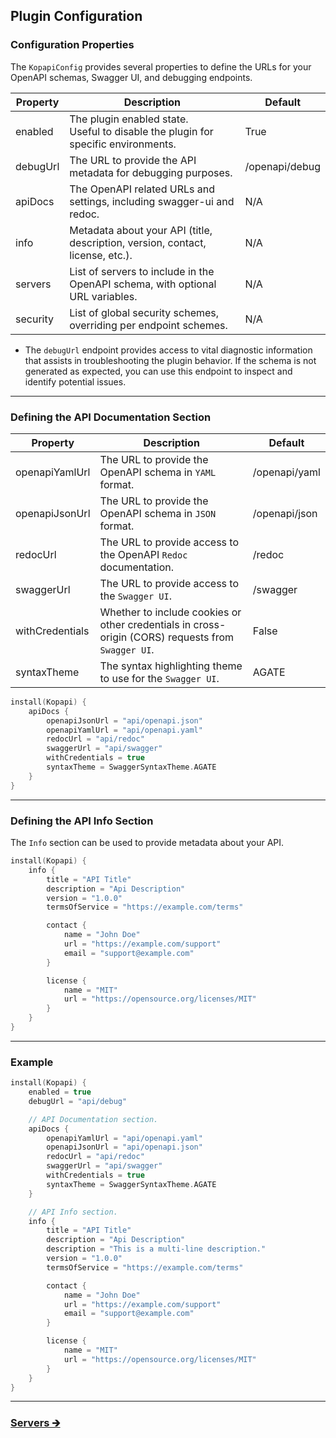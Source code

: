 ## Plugin Configuration

### Configuration Properties

The `KopapiConfig` provides several properties to define the URLs for your OpenAPI schemas, Swagger UI, and debugging endpoints.

| Property | Description                                                                           | Default        |
|----------|---------------------------------------------------------------------------------------|----------------|
| enabled  | The plugin enabled state.<br/>Useful to disable the plugin for specific environments. | True           |
| debugUrl | The URL to provide the API metadata for debugging purposes.                           | /openapi/debug |
| apiDocs  | The OpenAPI related URLs and settings, including swagger-ui and redoc.                | N/A            |
| info     | Metadata about your API (title, description, version, contact, license, etc.).        | N/A            |
| servers  | List of servers to include in the OpenAPI schema, with optional URL variables.        | N/A            |
| security | List of global security schemes, overriding per endpoint schemes.                     | N/A            |

- The `debugUrl` endpoint provides access to vital diagnostic information that assists in troubleshooting the plugin behavior.
  If the schema is not generated as expected, you can use this endpoint to inspect and identify potential issues.

---

### Defining the API Documentation Section

| Property        | Description                                                                                        | Default       |
|-----------------|----------------------------------------------------------------------------------------------------|---------------|
| openapiYamlUrl  | The URL to provide the OpenAPI schema in `YAML` format.                                            | /openapi/yaml |
| openapiJsonUrl  | The URL to provide the OpenAPI schema in `JSON` format.                                            | /openapi/json |
| redocUrl        | The URL to provide access to the OpenAPI `Redoc` documentation.                                    | /redoc        |
| swaggerUrl      | The URL to provide access to the `Swagger UI`.                                                     | /swagger      |
| withCredentials | Whether to include cookies or other credentials in cross-origin (CORS) requests from `Swagger UI`. | False         |
| syntaxTheme     | The syntax highlighting theme to use for the `Swagger UI`.                                         | AGATE         |

```kotlin
install(Kopapi) {
    apiDocs {
        openapiJsonUrl = "api/openapi.json"
        openapiYamlUrl = "api/openapi.yaml"
        redocUrl = "api/redoc"
        swaggerUrl = "api/swagger"
        withCredentials = true
        syntaxTheme = SwaggerSyntaxTheme.AGATE
    }
}
```

---

### Defining the API Info Section

The `Info` section can be used to provide metadata about your API.

```kotlin
install(Kopapi) {
    info {
        title = "API Title"
        description = "Api Description"
        version = "1.0.0"
        termsOfService = "https://example.com/terms"

        contact {
            name = "John Doe"
            url = "https://example.com/support"
            email = "support@example.com"
        }

        license {
            name = "MIT"
            url = "https://opensource.org/licenses/MIT"
        }
    }
}
```

---

### Example

```kotlin
install(Kopapi) {
    enabled = true
    debugUrl = "api/debug"

    // API Documentation section.
    apiDocs {
        openapiYamlUrl = "api/openapi.yaml"
        openapiJsonUrl = "api/openapi.json"
        redocUrl = "api/redoc"
        swaggerUrl = "api/swagger"
        withCredentials = true
        syntaxTheme = SwaggerSyntaxTheme.AGATE
    }

    // API Info section.
    info {
        title = "API Title"
        description = "Api Description"
        description = "This is a multi-line description."
        version = "1.0.0"
        termsOfService = "https://example.com/terms"

        contact {
            name = "John Doe"
            url = "https://example.com/support"
            email = "support@example.com"
        }

        license {
            name = "MIT"
            url = "https://opensource.org/licenses/MIT"
        }
    }
}
```

--- 

### [Servers 🡲](01.1.plugin-servers.md)
